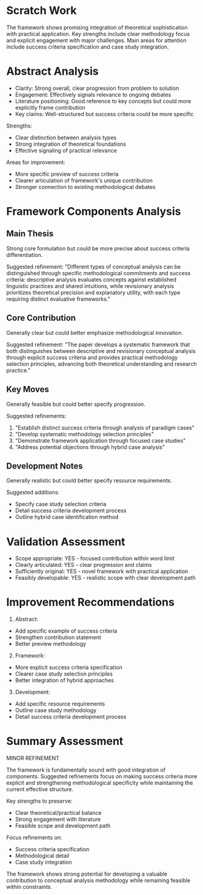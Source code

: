 # Scratch Work
The framework shows promising integration of theoretical sophistication with practical application. Key strengths include clear methodology focus and explicit engagement with major challenges. Main areas for attention include success criteria specification and case study integration.

# Abstract Analysis
- Clarity: Strong overall, clear progression from problem to solution
- Engagement: Effectively signals relevance to ongoing debates
- Literature positioning: Good reference to key concepts but could more explicitly frame contribution
- Key claims: Well-structured but success criteria could be more specific

Strengths:
- Clear distinction between analysis types
- Strong integration of theoretical foundations
- Effective signaling of practical relevance

Areas for improvement:
- More specific preview of success criteria
- Clearer articulation of framework's unique contribution
- Stronger connection to existing methodological debates

# Framework Components Analysis
## Main Thesis
Strong core formulation but could be more precise about success criteria differentiation.

Suggested refinement:
"Different types of conceptual analysis can be distinguished through specific methodological commitments and success criteria: descriptive analysis evaluates concepts against established linguistic practices and shared intuitions, while revisionary analysis prioritizes theoretical precision and explanatory utility, with each type requiring distinct evaluative frameworks."

## Core Contribution
Generally clear but could better emphasize methodological innovation.

Suggested refinement:
"The paper develops a systematic framework that both distinguishes between descriptive and revisionary conceptual analysis through explicit success criteria and provides practical methodology selection principles, advancing both theoretical understanding and research practice."

## Key Moves
Generally feasible but could better specify progression.

Suggested refinements:
1. "Establish distinct success criteria through analysis of paradigm cases"
2. "Develop systematic methodology selection principles"
3. "Demonstrate framework application through focused case studies"
4. "Address potential objections through hybrid case analysis"

## Development Notes
Generally realistic but could better specify resource requirements.

Suggested additions:
- Specify case study selection criteria
- Detail success criteria development process
- Outline hybrid case identification method

# Validation Assessment
- Scope appropriate: YES - focused contribution within word limit
- Clearly articulated: YES - clear progression and claims
- Sufficiently original: YES - novel framework with practical application
- Feasibly developable: YES - realistic scope with clear development path

# Improvement Recommendations
1. Abstract:
- Add specific example of success criteria
- Strengthen contribution statement
- Better preview methodology

2. Framework:
- More explicit success criteria specification
- Clearer case study selection principles
- Better integration of hybrid approaches

3. Development:
- Add specific resource requirements
- Outline case study methodology
- Detail success criteria development process

# Summary Assessment
MINOR REFINEMENT

The framework is fundamentally sound with good integration of components. Suggested refinements focus on making success criteria more explicit and strengthening methodological specificity while maintaining the current effective structure.

Key strengths to preserve:
- Clear theoretical/practical balance
- Strong engagement with literature
- Feasible scope and development path

Focus refinements on:
- Success criteria specification
- Methodological detail
- Case study integration

The framework shows strong potential for developing a valuable contribution to conceptual analysis methodology while remaining feasible within constraints.